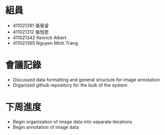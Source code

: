 # 組員
* 411021391 張晉睿
* 411021312 張愷恩
* 411021342 Kenrick Albert
* 411021365 Nguyen Minh Trang

# 會議記錄
- Discussed data formatting and general structure for image annotation
- Organized github repository for the bulk of the system

# 下周進度
- Begin organization of image data into separate iterations
- Begin annotation of image data
